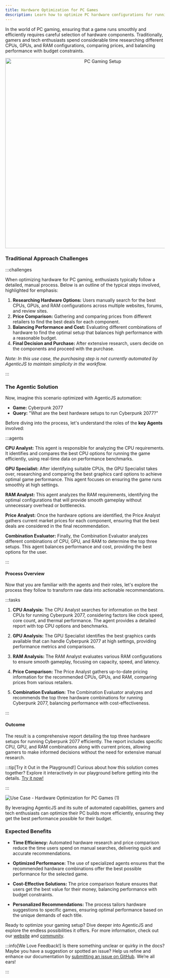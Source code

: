 ```yaml
---
title: Hardware Optimization for PC Games
description: Learn how to optimize PC hardware configurations for running games efficiently with AgenticJS. Discover the best CPU, GPU, and RAM combinations for your game, ensuring optimal performance and cost-effectiveness.
---
```


In the world of PC gaming, ensuring that a game runs smoothly and efficiently requires careful selection of hardware components. Traditionally, gamers and tech enthusiasts spend considerable time researching different CPUs, GPUs, and RAM configurations, comparing prices, and balancing performance with budget constraints.

<div align="center">
  <img src="https://github.com/user-attachments/assets/c959497f-5244-4d3b-a5a3-f11a3f02f490" alt="PC Gaming Setup" width="600" />
</div>



### Traditional Approach Challenges

:::challenges

When optimizing hardware for PC gaming, enthusiasts typically follow a detailed, manual process. Below is an outline of the typical steps involved, highlighted for emphasis:

1. **Researching Hardware Options:** Users manually search for the best CPUs, GPUs, and RAM configurations across multiple websites, forums, and review sites.
2. **Price Comparison:** Gathering and comparing prices from different retailers to find the best deals for each component.
3. **Balancing Performance and Cost:** Evaluating different combinations of hardware to find the optimal setup that balances high performance with a reasonable budget.
4. **Final Decision and Purchase:** After extensive research, users decide on the components and proceed with the purchase.

*Note: In this use case, the purchasing step is not currently automated by AgenticJS to maintain simplicity in the workflow.*

:::

### The Agentic Solution

Now, imagine this scenario optimized with AgenticJS automation:

- **Game:** Cyberpunk 2077
- **Query:** "What are the best hardware setups to run Cyberpunk 2077?"

Before diving into the process, let's understand the roles of the **key Agents** involved:

:::agents

**CPU Analyst:** This agent is responsible for analyzing the CPU requirements. It identifies and compares the best CPU options for running the game efficiently, using real-time data on performance benchmarks.

**GPU Specialist:** After identifying suitable CPUs, the GPU Specialist takes over, researching and comparing the best graphics card options to achieve optimal game performance. This agent focuses on ensuring the game runs smoothly at high settings.

**RAM Analyst:** This agent analyzes the RAM requirements, identifying the optimal configurations that will provide smooth gameplay without unnecessary overhead or bottlenecks.

**Price Analyst:** Once the hardware options are identified, the Price Analyst gathers current market prices for each component, ensuring that the best deals are considered in the final recommendation.

**Combination Evaluator:** Finally, the Combination Evaluator analyzes different combinations of CPU, GPU, and RAM to determine the top three setups. This agent balances performance and cost, providing the best options for the user.

:::

#### Process Overview

Now that you are familiar with the agents and their roles, let's explore the process they follow to transform raw data into actionable recommendations.

:::tasks
1. **CPU Analysis:** The CPU Analyst searches for information on the best CPUs for running Cyberpunk 2077, considering factors like clock speed, core count, and thermal performance. The agent provides a detailed report with top CPU options and benchmarks.

2. **GPU Analysis:** The GPU Specialist identifies the best graphics cards available that can handle Cyberpunk 2077 at high settings, providing performance metrics and comparisons.

3. **RAM Analysis:** The RAM Analyst evaluates various RAM configurations to ensure smooth gameplay, focusing on capacity, speed, and latency.

4. **Price Comparison:** The Price Analyst gathers up-to-date pricing information for the recommended CPUs, GPUs, and RAM, comparing prices from various retailers.

5. **Combination Evaluation:** The Combination Evaluator analyzes and recommends the top three hardware combinations for running Cyberpunk 2077, balancing performance with cost-effectiveness.

:::

#### Outcome

The result is a comprehensive report detailing the top three hardware setups for running Cyberpunk 2077 efficiently. The report includes specific CPU, GPU, and RAM combinations along with current prices, allowing gamers to make informed decisions without the need for extensive manual research.

:::tip[Try it Out in the Playground!]
Curious about how this solution comes together? Explore it interactively in our playground before getting into the details. [Try it now!](https://www.agenticjs.com/share/kPvBw88uBiV3utaiRdDK)

:::

![Use Case - Hardware Optimization for PC Games (1)](https://github.com/user-attachments/assets/afda3d2d-d239-4738-88b2-668884b47ccd)


By leveraging AgenticJS and its suite of automated capabilities, gamers and tech enthusiasts can optimize their PC builds more efficiently, ensuring they get the best performance possible for their budget.

### Expected Benefits

- **Time Efficiency:** Automated hardware research and price comparison reduce the time users spend on manual searches, delivering quick and accurate recommendations.
  
- **Optimized Performance:** The use of specialized agents ensures that the recommended hardware combinations offer the best possible performance for the selected game.

- **Cost-Effective Solutions:** The price comparison feature ensures that users get the best value for their money, balancing performance with budget constraints.

- **Personalized Recommendations:** The process tailors hardware suggestions to specific games, ensuring optimal performance based on the unique demands of each title.

Ready to optimize your gaming setup? Dive deeper into AgenticJS and explore the endless possibilities it offers. For more information, check out our [website](https://www.agenticjs.com) and [community](https://bit.ly/JoinAIChamps).

:::info[We Love Feedback!]
Is there something unclear or quirky in the docs? Maybe you have a suggestion or spotted an issue? Help us refine and enhance our documentation by [submitting an issue on GitHub](https://github.com/AI-Champions/AgenticJS/issues). We’re all ears!

:::
